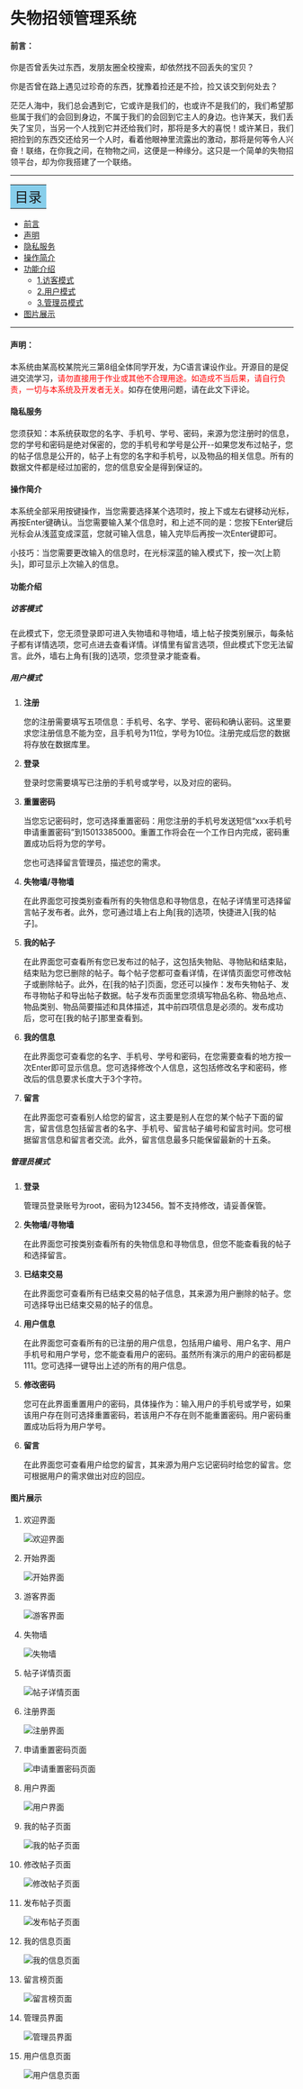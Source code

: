 # 失物招领管理系统


#### 前言：   

你是否曾丢失过东西，发朋友圈全校搜索，却依然找不回丢失的宝贝？

你是否曾在路上遇见过珍奇的东西，犹豫着捡还是不捡，捡又该交到何处去？

茫茫人海中，我们总会遇到它，它或许是我们的，也或许不是我们的，我们希望那些属于我们的会回到身边，不属于我们的会回到它主人的身边。也许某天，我们丢失了宝贝，当另一个人找到它并还给我们时，那将是多大的喜悦！或许某日，我们把捡到的东西交还给另一个人时，看着他眼神里流露出的激动，那将是何等令人兴奋！联络，在你我之间，在物物之间，这便是一种缘分。这只是一个简单的失物招领平台，却为你我搭建了一个联络。



------



<table><tr><td bgcolor=skyblue>
    <font face="黑体" size=5>目录</font>
    </td></tr></table>

- [前言](#前言)
- [声明](#声明)
- [隐私服务](#隐私服务)
- [操作简介](#操作简介)
- [功能介绍](#功能介绍)
  - [1.访客模式](#访客模式)
  - [2.用户模式](#用户模式)
  - [3.管理员模式](#管理员模式)
- [图片展示](#图片展示)



-----



#### 声明：   

​		本系统由某高校某院光三第8组全体同学开发，为C语言课设作业。开源目的是促进交流学习，<font color=red>请勿直接用于作业或其他不合理用途。如造成不当后果，请自行负责，一切与本系统及开发者无关。</font>如存在使用问题，请在此文下评论。



#### 隐私服务

您须获知：本系统获取您的名字、手机号、学号、密码，来源为您注册时的信息，您的学号和密码是绝对保密的，您的手机号和学号是公开--如果您发布过帖子，您的帖子信息是公开的，帖子上有您的名字和手机号，以及物品的相关信息。所有的数据文件都是经过加密的，您的信息安全是得到保证的。



#### 操作简介

本系统全部采用按键操作，当您需要选择某个选项时，按上下或左右键移动光标，再按Enter键确认。当您需要输入某个信息时，和上述不同的是：您按下Enter键后光标会从浅蓝变成深蓝，您就可输入信息，输入完毕后再按一次Enter键即可。

小技巧：当您需要更改输入的信息时，在光标深蓝的输入模式下，按一次[上箭头]，即可显示上次输入的信息。



#### 功能介绍

#####   访客模式

在此模式下，您无须登录即可进入失物墙和寻物墙，墙上帖子按类别展示，每条帖子都有详情选项，您可点进去查看详情。详情里有留言选项，但此模式下您无法留言。此外，墙右上角有[我的]选项，您须登录才能查看。



#####   用户模式

1. **注册**

   您的注册需要填写五项信息：手机号、名字、学号、密码和确认密码。这里要求您注册信息不能为空，且手机号为11位，学号为10位。注册完成后您的数据将存放在数据库里。

   

2. **登录**

   登录时您需要填写已注册的手机号或学号，以及对应的密码。

   

3. **重置密码**

   当您忘记密码时，您可选择重置密码：用您注册的手机号发送短信“xxx手机号申请重置密码”到15013385000。重置工作将会在一个工作日内完成，密码重置成功后将为您的学号。

   您也可选择留言管理员，描述您的需求。

   

4. **失物墙/寻物墙**

   在此界面您可按类别查看所有的失物信息和寻物信息，在帖子详情里可选择留言帖子发布者。此外，您可通过墙上右上角[我的]选项，快捷进入[我的帖子]。

   

5. **我的帖子**

   在此界面您可查看所有您已发布过的帖子，这包括失物贴、寻物贴和结束贴，结束贴为您已删除的帖子。每个帖子您都可查看详情，在详情页面您可修改帖子或删除帖子。此外，在[我的帖子]页面，您还可以操作：发布失物帖子、发布寻物帖子和导出帖子数据。帖子发布页面里您须填写物品名称、物品地点、物品类别、物品简要描述和具体描述，其中前四项信息是必须的。发布成功后，您可在[我的帖子]那里查看到。

   

6. **我的信息**

   在此界面您可查看您的名字、手机号、学号和密码，在您需要查看的地方按一次Enter即可显示信息。您可选择修改个人信息，这包括修改名字和密码，修改后的信息要求长度大于3个字符。

   

7. **留言**

   在此界面您可查看别人给您的留言，这主要是别人在您的某个帖子下面的留言，留言信息包括留言者的名字、手机号、留言帖子编号和留言时间。您可根据留言信息和留言者交流。此外，留言信息最多只能保留最新的十五条。



#####   管理员模式

1. **登录**

   管理员登录账号为root，密码为123456。暂不支持修改，请妥善保管。

   

2. **失物墙/寻物墙**

   在此界面您可按类别查看所有的失物信息和寻物信息，但您不能查看我的帖子和选择留言。

   

3. **已结束交易**

   在此界面您可查看所有已结束交易的帖子信息，其来源为用户删除的帖子。您可选择导出已结束交易的帖子的信息。

   

4. **用户信息**

   在此界面您可查看所有的已注册的用户信息，包括用户编号、用户名字、用户手机号和用户学号，您不能查看用户的密码。虽然所有演示的用户的密码都是111。您可选择一键导出上述的所有的用户信息。

   

5. **修改密码**

   您可在此界面重置用户的密码，具体操作为：输入用户的手机号或学号，如果该用户存在则可选择重置密码，若该用户不存在则不能重置密码。用户密码重置成功后将为用户学号。

   

6. **留言**

   在此界面您可查看用户给您的留言，其来源为用户忘记密码时给您的留言。您可根据用户的需求做出对应的回应。



#### 图片展示

1. 欢迎界面

   ![欢迎界面](http://tt.jinqisir.com/%E6%AC%A2%E8%BF%8E%E7%95%8C%E9%9D%A2.png)



2. 开始界面

   ![开始界面](http://tt.jinqisir.com/%E5%BC%80%E5%A7%8B%E7%95%8C%E9%9D%A2.png)



3. 游客界面

   ![游客界面](http://tt.jinqisir.com/%E6%B8%B8%E5%AE%A2%E7%95%8C%E9%9D%A2.png)



4. 失物墙

   ![失物墙](http://tt.jinqisir.com/%E5%A4%B1%E7%89%A9%E5%A2%99.png)



5. 帖子详情页面

   ![帖子详情页面](http://tt.jinqisir.com/%E5%B8%96%E5%AD%90%E8%AF%A6%E6%83%85%E9%A1%B5%E9%9D%A2.png)



6. 注册界面

   ![注册界面](http://tt.jinqisir.com/%E6%B3%A8%E5%86%8C%E7%95%8C%E9%9D%A2.png)



7. 申请重置密码页面

   ![申请重置密码页面](http://tt.jinqisir.com/%E7%94%B3%E8%AF%B7%E9%87%8D%E7%BD%AE%E5%AF%86%E7%A0%81%E9%A1%B5%E9%9D%A2.png)



8. 用户界面

   ![用户界面](http://tt.jinqisir.com/%E7%94%A8%E6%88%B7%E7%95%8C%E9%9D%A2.png)



9. 我的帖子页面

   ![我的帖子页面](http://tt.jinqisir.com/%E6%88%91%E7%9A%84%E5%B8%96%E5%AD%90%E9%A1%B5%E9%9D%A2.png)



10. 修改帖子页面

    ![修改帖子页面](http://tt.jinqisir.com/%E4%BF%AE%E6%94%B9%E5%B8%96%E5%AD%90%E9%A1%B5%E9%9D%A2.png)



11. 发布帖子页面

    ![发布帖子页面](http://tt.jinqisir.com/%E5%8F%91%E5%B8%83%E5%A4%B1%E7%89%A9%E5%B8%96%E5%AD%90%E9%A1%B5%E9%9D%A2.png)



12. 我的信息页面

    ![我的信息页面](http://tt.jinqisir.com/%E6%88%91%E7%9A%84%E4%BF%A1%E6%81%AF%E9%A1%B5%E9%9D%A2.png)



13. 留言榜页面

    ![留言榜页面](http://tt.jinqisir.com/%E7%95%99%E8%A8%80%E6%A6%9C%E9%A1%B5%E9%9D%A2.png)



14. 管理员界面

    ![管理员界面](http://tt.jinqisir.com/%E7%AE%A1%E7%90%86%E5%91%98%E7%95%8C%E9%9D%A2.png)



15. 用户信息页面

    ![用户信息页面](http://tt.jinqisir.com/%E7%94%A8%E6%88%B7%E4%BF%A1%E6%81%AF%E9%A1%B5%E9%9D%A2.png)